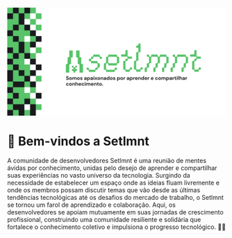 ![Banner da comunidade de desenvolvedores](https://github.com/setlmnt/.github/blob/main/profile/setlmnt.png?raw=true)

# 👋 Bem-vindos a Setlmnt

A comunidade de desenvolvedores Setlmnt é uma reunião de mentes ávidas por conhecimento, unidas pelo desejo de aprender e compartilhar suas experiências no vasto universo da tecnologia. Surgindo da necessidade de estabelecer um espaço onde as ideias fluam livremente e onde os membros possam discutir temas que vão desde as últimas tendências tecnológicas até os desafios do mercado de trabalho, o Setlmnt se tornou um farol de aprendizado e colaboração. Aqui, os desenvolvedores se apoiam mutuamente em suas jornadas de crescimento profissional, construindo uma comunidade resiliente e solidária que fortalece o conhecimento coletivo e impulsiona o progresso tecnológico. 🚀✨


<!--

**Here are some ideas to get you started:**

🙋‍♀️ A short introduction - what is your organization all about?
🌈 Contribution guidelines - how can the community get involved?
👩‍💻 Useful resources - where can the community find your docs? Is there anything else the community should know?
🍿 Fun facts - what does your team eat for breakfast?
🧙 Remember, you can do mighty things with the power of [Markdown](https://docs.github.com/github/writing-on-github/getting-started-with-writing-and-formatting-on-github/basic-writing-and-formatting-syntax)
-->
